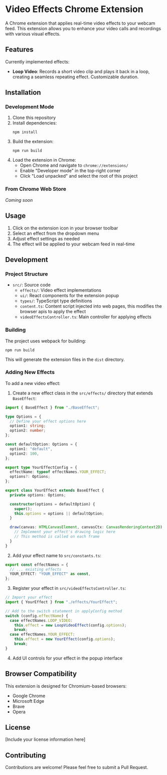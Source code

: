 # Video Effects Chrome Extension

A Chrome extension that applies real-time video effects to your webcam feed. This extension allows you to enhance your video calls and recordings with various visual effects.

## Features

Currently implemented effects:

- **Loop Video**: Records a short video clip and plays it back in a loop, creating a seamless repeating effect. Customizable duration.

## Installation

### Development Mode

1. Clone this repository
2. Install dependencies:
   ```
   npm install
   ```
3. Build the extension:
   ```
   npm run build
   ```
4. Load the extension in Chrome:
   - Open Chrome and navigate to `chrome://extensions/`
   - Enable "Developer mode" in the top-right corner
   - Click "Load unpacked" and select the root of this project

### From Chrome Web Store

_Coming soon_

## Usage

1. Click on the extension icon in your browser toolbar
2. Select an effect from the dropdown menu
3. Adjust effect settings as needed
4. The effect will be applied to your webcam feed in real-time

## Development

### Project Structure

- `src/`: Source code
  - `effects/`: Video effect implementations
  - `ui/`: React components for the extension popup
  - `types/`: TypeScript type definitions
  - `content.ts`: Content script injected into web pages, this modifies the browser apis to apply the effect
  - `videoEffectsController.ts`: Main controller for applying effects

### Building

The project uses webpack for building:

```
npm run build
```

This will generate the extension files in the `dist` directory.

### Adding New Effects

To add a new video effect:

1. Create a new effect class in the `src/effects/` directory that extends `BaseEffect`:

```typescript
import { BaseEffect } from "./BaseEffect";

type Options = {
  // Define your effect options here
  option1: string;
  option2: number;
};

const defaultOption: Options = {
  option1: "default",
  option2: 100,
};

export type YourEffectConfig = {
  effectName: typeof effectNames.YOUR_EFFECT;
  options?: Options;
};

export class YourEffect extends BaseEffect {
  private options: Options;

  constructor(options = defaultOption) {
    super();
    this.options = options || defaultOption;
  }

  draw(canvas: HTMLCanvasElement, canvasCtx: CanvasRenderingContext2D): void {
    // Implement your effect's drawing logic here
    // This method is called on each frame
  }
}
```

2. Add your effect name to `src/constants.ts`:

```typescript
export const effectNames = {
  // ... existing effects
  YOUR_EFFECT: "YOUR_EFFECT" as const,
};
```

3. Register your effect in `src/videoEffectsController.ts`:

```typescript
// Import your effect
import { YourEffect } from "./effects/YourEffect";

// Add to the switch statement in applyConfig method
switch (config.effectName) {
  case effectNames.LOOP_VIDEO:
    this.effect = new LoopVideoEffect(config.options);
    break;
  case effectNames.YOUR_EFFECT:
    this.effect = new YourEffect(config.options);
    break;
}
```

4. Add UI controls for your effect in the popup interface

## Browser Compatibility

This extension is designed for Chromium-based browsers:

- Google Chrome
- Microsoft Edge
- Brave
- Opera

## License

[Include your license information here]

## Contributing

Contributions are welcome! Please feel free to submit a Pull Request.

